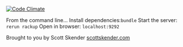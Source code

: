 [![Code Climate](https://codeclimate.com/github/vandosant/game-of-life.png)](https://codeclimate.com/github/vandosant/game-of-life)

From the command line... 
Install dependencies:`bundle` 
Start the server: `rerun rackup` 
Open in browser: `localhost:9292` 

Brought to you by Scott Skender 
[scottskender.com](http://www.scottskender.com)